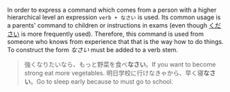 In order to express a command which comes from a person with a higher hierarchical level an expression `verb + なさい` is used. Its common usage is a parents' command to children or instructions in exams (even though [ください](46) is more frequently used). Therefore, this command is used from someone who knows from experience that that is the way how to do things.
To construct the form *なさい* must be added to a verb stem.
>強くなりたいなら、もっと野菜を食べ**なさい**。If you want to become strong eat more vegetables.
>明日学校に行けなきゃから、早く寝**なさい**。Go to sleep early because to must go to school.
